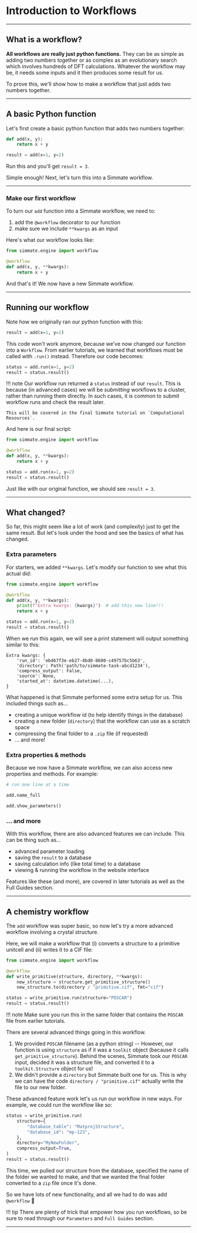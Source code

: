 
# Introduction to Workflows

--------------------------------------------------------------------------------

## What is a workflow?

**All workflows are really just python functions.** They can be as simple as adding two numbers together or as complex as an evolutionary search which involves hundreds of DFT calculations. Whatever the workflow may be, it needs some inputs and it then produces some result for us.

To prove this, we'll show how to make a workflow that just adds two numbers together.

--------------------------------------------------------------------------------

## A basic Python function 

Let's first create a basic python function that adds two numbers together:

```python
def add(x, y):
    return x + y

result = add(x=1, y=2)
```

Run this and you'll get `result = 3`.

Simple enough! Next, let's turn this into a Simmate workflow.

--------------------------------------------------------------------------------

### Make our first workflow

 To turn our `add` function into a Simmate workflow, we need to:

1. add the `@workflow` decorator to our function
2. make sure we include `**kwargs` as an input

Here's what our workflow looks like:

```python
from simmate.engine import workflow

@workflow
def add(x, y, **kwargs):
    return x + y
```

And that's it! We now have a new Simmate workflow.

--------------------------------------------------------------------------------

## Running our workflow

Note how we originally ran our python function with this:
``` python
result = add(x=1, y=2)
```

This code won't work anymore, because we've now changed our function into a `Workflow`. From earlier tutorials, we learned that workflows must be called with `.run()` instead. Therefore our code becomes:

``` python
status = add.run(x=1, y=2)
result = status.result()
```

!!! note
    Our workflow run returned a `status` instead of our `result`. This is because (in advanced cases) we will be *submitting* workflows to a cluster, rather than running them directly. In such cases, it is common to submit workflow runs and check the result later.

    This will be covered in the final Simmate tutorial on `Computational Resources`.

And here is our final script:

```python
from simmate.engine import workflow

@workflow
def add(x, y, **kwargs):
    return x + y

status = add.run(x=1, y=2)
result = status.result()
```

Just like with our original function, we should see `result = 3`.

--------------------------------------------------------------------------------

## What changed?

So far, this might seem like a lot of work (and complexity) just to get the same result. But let's look under the hood and see the basics of what has changed.

### Extra parameters

For starters, we added `**kwargs`. Let's modify our function to see what this actual did:

```python
from simmate.engine import workflow

@workflow
def add(x, y, **kwargs):
    print(f"Extra kwargs: {kwargs}")  # add this new line!!!
    return x + y

status = add.run(x=1, y=2)
result = status.result()
```

When we run this again, we will see a print statement will output something similar to this: 

```
Extra kwargs: {
    'run_id': 'eb467f3e-eb27-4bd0-8600-c49757bc5b63',
    'directory': Path('path/to/simmate-task-abcd1234'),
    'compress_output': False,
    'source': None,
    'started_at': datetime.datetime(...),
}
```

What happened is that Simmate performed some extra setup for us. This included things such as...

- creating a unique workflow id (to help identify things in the database)
- creating a new folder (`directory`) that the workflow can use as a scratch space
- compressing the final folder to a `.zip` file (if requested)
- ... and more!

### Extra properties & methods

Because we now have a Simmate workflow, we can also access new properties and methods. For example:

``` python
# run one line at a time

add.name_full

add.show_parameters()
```

### ... and more

With this workflow, there are also advanced features we can include. This can be thing such as...

- advanced parameter loading
- saving the `result` to a database
- saving calculation info (like total time) to a database
- viewing & running the workflow in the website interface

Features like these (and more), are covered in later tutorials as well as the Full Guides section.

--------------------------------------------------------------------------------

## A chemistry workflow

The `add` workflow was super basic, so now let's try a more advanced workflow involving a crystal structure.

Here, we will make a workflow that (i) converts a structure to a primitive unitcell and (ii) writes it to a CIF file:

``` python
from simmate.engine import workflow

@workflow
def write_primitive(structure, directory, **kwargs):
    new_structure = structure.get_primitive_structure()
    new_structure.to(directory / "primitive.cif", fmt="cif")

status = write_primitive.run(structure="POSCAR")
result = status.result()
```

!!! note
    Make sure you run this in the same folder that contains the `POSCAR` file from earlier tutorials.

There are several advanced things going in this workflow.

1. We provided `POSCAR` filename (as a python string) -- However, our function is using `structure` as if it was a `toolkit` object (because it calls `get_primitive_structure`). Behind the scenes, Simmate took our `POSCAR` input, decided it was a structure file, and converted it to a `toolkit.Structure` object for us!
2. We didn't provide a `directory` but Simmate built one for us. This is why we can have the code `directory / "primitive.cif"` actually write the file to our new folder.

These advanced feature work let's us run our workflow in new ways. For example, we could run the workflow like so:

``` python
status = write_primitive.run(
    structure={
        "database_table": "MatprojStructure",
        "database_id": "mp-123",
    },
    directory="MyNewFolder",
    compress_output=True,
)
result = status.result()
```

This time, we pulled our structure from the database, specified the name of the folder we wanted to make, and that we wanted the final folder converted to a `zip` file once it's done.

So we have lots of new functionality, and all we had to do was add `@workflow` :rocket:

!!! tip
    There are plenty of trick that empower how you run workflows, so be sure to read through our `Parameters` and `Full Guides` section.

--------------------------------------------------------------------------------
